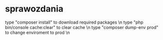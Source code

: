 # sprawozdania
type "composer install" to download required packages \n
type "php bin/console cache:clear" to clear cache \n
type "composer dump-env prod" to change enviroment to prod \n
